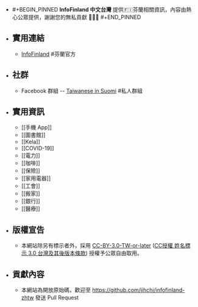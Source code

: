- #+BEGIN_PINNED
  **InfoFinland 中文台灣** 提供🇫🇮芬蘭相關資訊，內容由熱心公眾提供，謝謝您的無私貢獻 🙇🏻‍♂️
  #+END_PINNED
- ## 實用連結
	- [InfoFinland](https://www.infofinland.fi/) #芬蘭官方
- ## 社群
	- Facebook 群組 -- [Taiwanese in Suomi](https://www.facebook.com/groups/164664310252635/) #私人群組
- ## 實用資訊
	- [[手機 App]]
	- [[圖書館]]
	- [[Kela]]
	- [[COVID-19]]
	- [[電力]]
	- [[咖啡]]
	- [[保險]]
	- [[家用電器]]
	- [[工會]]
	- [[搬家]]
	- [[銀行]]
	- [[醫療]]
- ## 版權宣告
	- 本網站除另有標示者外，採用 [CC-BY-3.0-TW-or-later](https://creativecommons.org/licenses/by/3.0/tw/) ([CC授權 姓名標示 3.0 台灣及其後版本條款](https://creativecommons.org/licenses/by/3.0/tw/legalcode)) 授權予公眾自由取用。
- ## 貢獻內容
	- 本網站為開放原始碼，歡迎至 https://github.com/jihchi/infofinland-zhtw 發送 Pull Request